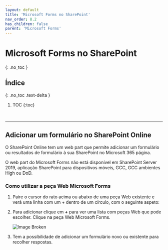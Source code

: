```yaml
---
layout: default
title: 'Microsoft Forms no SharePoint'
nav_order: 8.2
has_children: false
parent: 'Microsoft Forms'
---
```


# Microsoft Forms no SharePoint
{: .no_toc }


## Índice
{: .no_toc .text-delta }

1. TOC
{:toc}

<br/>

---

## Adicionar um formulário no SharePoint Online

O SharePoint Online tem um web part que permite adicionar um formulário ou resultados de formulário à sua SharePoint no Microsoft 365 página.

O web part do Microsoft Forms não está disponível em SharePoint Server 2019, aplicação SharePoint para dispositivos móveis, GCC, GCC ambientes High ou DoD.


### Como utilizar a peça Web Microsoft Forms


1. Paire o cursor do rato acima ou abaixo de uma peça Web existente e verá uma linha com um + dentro de um círculo, com o seguinte aspeto:

1. Para adicionar clique em **+** para ver uma lista com peças Web que pode escolher. Clique na peça Web Microsoft Forms.

    ![Image Broken](https://www.rramoscabral.com/training/assets/MSSharePoint/SharePointMSFormsWebPart.png)

1. Tem a possíbilidade de adicionar um formulário novo ou existente para recolher respostas.